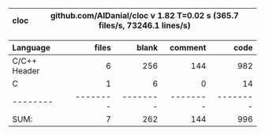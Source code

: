 cloc|github.com/AlDanial/cloc v 1.82  T=0.02 s (365.7 files/s, 73246.1 lines/s)
--- | ---

Language|files|blank|comment|code
:-------|-------:|-------:|-------:|-------:
C/C++ Header|6|256|144|982
C|1|6|0|14
--------|--------|--------|--------|--------
SUM:|7|262|144|996
